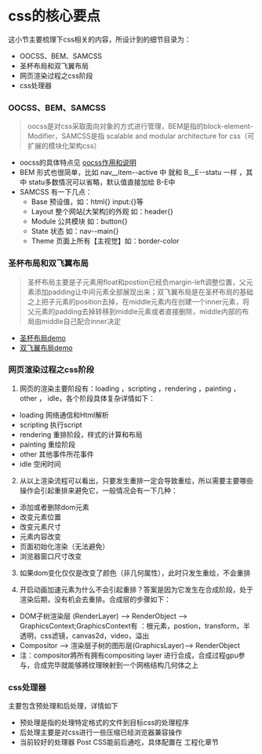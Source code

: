 # css的核心要点

这小节主要梳理下css相关的内容，所设计到的细节目录为：
- OOCSS、BEM、SAMCSS
- 圣杯布局和双飞翼布局
- 网页渲染过程之css阶段
- css处理器

### OOCSS、BEM、SAMCSS
> oocss是对css采取面向对象的方式进行管理，BEM是指的block-element-Modifier，SAMCSS是指 scalable and modular architecture for css（可扩展的模块化架构css）
- oocss的具体特点见 [oocss作用和说明](../demos/oocss.html)
- BEM 形式也很简单，比如 nav__item--active 中 就和 B__E--statu 一样 ，其中 statu多数情况可以省略，默认值直接加给 B-E中
- SAMCSS 有一下几点：
    + Base 预设值，如：html{} input:{}等
    + Layout 整个网站[大架构]的外观   如：header{}
    + Module 公共模块 如：button{}
    + State 状态 如：nav--main{}
    + Theme 页面上所有【主视觉】如：border-color

### 圣杯布局和双飞翼布局
> 圣杯布局主要是子元素用float和postion已经负margin-left调整位置，父元素添加padding让中间元素全部展现出来；双飞翼布局是在圣杯布局的基础之上把子元素的position去掉，在middle元素内在创建一个inner元素，将父元素的padding去掉转移到middle元素或者直接删除，middle内部的布局由middle自己配合inner决定

- [圣杯布局demo](../demos/圣杯布局.html)
- [双飞翼布局demo](../demos/双飞翼布局.html)


### 网页渲染过程之css阶段
1. 网页的渲染主要阶段有：loading ，scripting ，rendering ，painting ，other ， idle，各个阶段具体复杂详情如下：

- loading 网络通信和Html解析
- scripting 执行script
- rendering 重排阶段，样式的计算和布局
- painting 重绘阶段
- other 其他事件所花事件
- idle 空闲时间

2. 从以上渲染流程可以看出，只要发生重排一定会导致重绘，所以需要主要哪些操作会引起重排来避免它，一般情况会有一下几种：
- 添加或者删除dom元素
- 改变元素位置
- 改变元素尺寸
- 元素内容改变
- 页面初始化渲染（无法避免）
- 浏览器窗口尺寸改变

3. 如果dom变化仅仅是改变了颜色（非几何属性），此时只发生重绘，不会重排

4. 开启动画加速元素为什么不会引起重排？答案是因为它发生在合成阶段，处于渲染后期，没有机会去重排。合成层的步骤如下：
- DOM子树渲染层 (RenderLayer) --> RenderObject --> GraphicsContext;GraphicsContext有 ：根元素，postion，transform，半透明，css滤镜，canvas2d，video，溢出
- Compositor --> 渲染层子树的图形层(GraphicsLayer)--> RenderObject
- 注：compositor將所有拥有compositing layer 进行合成，合成过程gpu参与，合成完毕就能够將纹理映射到一个网格结构几何体之上

### css处理器
主要包含预处理和后处理，详情如下
- 预处理是指的处理特定格式的文件到目标css的处理程序
- 后处理主要是对css进行一些压缩已经浏览器兼容操作
- 当前较好的处理器 Post CSS能前后通吃，具体配置在 工程化章节
